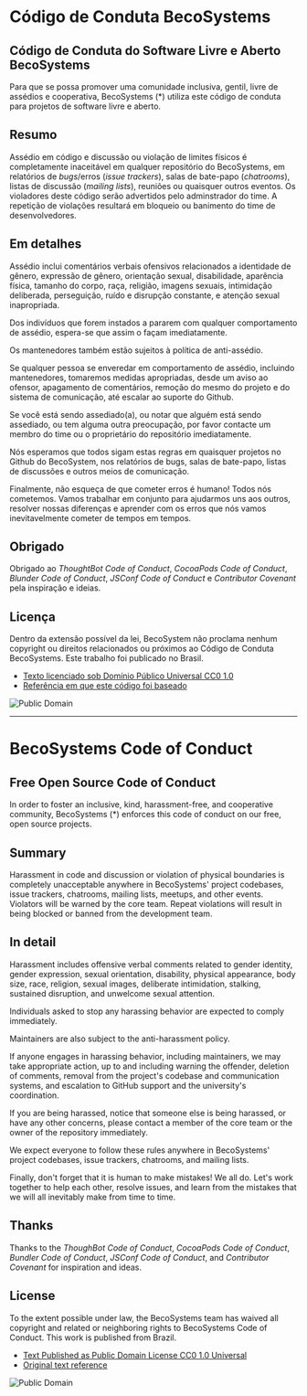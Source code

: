 # Código de Conduta BecoSystems

## Código de Conduta do Software Livre e Aberto BecoSystems

Para que se possa promover uma comunidade inclusiva, gentil, livre de assédios e cooperativa, BecoSystems (\*) utiliza este código de conduta para projetos de software livre e aberto.

## Resumo

Assédio em código e discussão ou violação de limites físicos é completamente inaceitável em qualquer repositório do BecoSystems, em relatórios de _bugs_/erros (_issue trackers_), salas de bate-papo (_chatrooms_), listas de discussão (_mailing lists_), reuniões ou quaisquer outros eventos. Os violadores deste código serão advertidos pelo adminstrador do time. A repetição de violações resultará em bloqueio ou banimento do time de desenvolvedores.

## Em detalhes

Assédio inclui comentários verbais ofensivos relacionados a identidade de gênero, expressão de gênero, orientação sexual, disabilidade, aparência física, tamanho do corpo, raça, religião, imagens sexuais, intimidação deliberada, perseguição, ruído e disrupção constante, e atenção sexual inapropriada.

Dos indivíduos que forem instados a pararem com qualquer comportamento de assédio, espera-se que assim o façam imediatamente.

Os mantenedores também estão sujeitos à política de anti-assédio.

Se qualquer pessoa se enveredar em comportamento de assédio, incluindo mantenedores, tomaremos medidas apropriadas, desde um aviso ao ofensor, apagamento de comentários, remoção do mesmo do projeto e do sistema de comunicação, até escalar ao suporte do Github.

Se você está sendo assediado(a), ou notar que alguém está sendo assediado, ou tem alguma outra preocupação, por favor contacte um membro do time ou o proprietário do repositório imediatamente.

Nós esperamos que todos sigam estas regras em quaisquer projetos no Github do BecoSystem, nos relatórios de bugs, salas de bate-papo, listas de discussões e outros meios de comunicação. 

Finalmente, não esqueça de que cometer erros é humano! Todos nós cometemos. Vamos trabalhar em conjunto para ajudarmos uns aos outros, resolver nossas diferenças e aprender com os erros que nós vamos inevitavelmente cometer de tempos em tempos.

## Obrigado

Obrigado ao _ThoughtBot Code of Conduct_, _CocoaPods Code of Conduct_, _Blunder Code of Conduct_, _JSConf Code of Conduct_ e _Contributor Covenant_ pela inspiração e ideias.

## Licença

Dentro da extensão possível da lei, BecoSystem não proclama nenhum copyright ou direitos relacionados ou próximos ao Código de Conduta BecoSystems.
Este trabalho foi publicado no Brasil.

* [Texto licenciado sob Domínio Público Universal CC0 1.0](http://creativecommons.org/publicdomain/zero/1.0/)
* [Referência em que este código foi baseado](https://thoughtbot.com/open-source-code-of-conduct)

![Public Domain](https://i.creativecommons.org/p/zero/1.0/88x31.png)

---

# BecoSystems Code of Conduct

## Free Open Source Code of Conduct

In order to foster an inclusive, kind, harassment-free, and cooperative community, BecoSystems (\*) enforces this code of conduct on our free, open source projects.

## Summary

Harassment in code and discussion or violation of physical boundaries is completely unacceptable anywhere in BecoSystems' project codebases, issue trackers, chatrooms, mailing lists, meetups, and other events. Violators will be warned by the core team. Repeat violations will result in being blocked or banned from the development team.

## In detail

Harassment includes offensive verbal comments related to gender identity, gender expression, sexual orientation, disability, physical appearance, body size, race, religion, sexual images, deliberate intimidation, stalking, sustained disruption, and unwelcome sexual attention.

Individuals asked to stop any harassing behavior are expected to comply immediately.

Maintainers are also subject to the anti-harassment policy.

If anyone engages in harassing behavior, including maintainers, we may take appropriate action, up to and including warning the offender, deletion of comments, removal from the project's codebase and communication systems, and escalation to GitHub support and the university's coordination.

If you are being harassed, notice that someone else is being harassed, or have any other concerns, please contact a member of the core team or the owner of the repository immediately.

We expect everyone to follow these rules anywhere in BecoSystems' project codebases, issue trackers, chatrooms, and mailing lists.

Finally, don't forget that it is human to make mistakes! We all do. Let's work together to help each other, resolve issues, and learn from the mistakes that we will all inevitably make from time to time.

## Thanks

Thanks to the _ThoughBot Code of Conduct_, _CocoaPods Code of Conduct_, _Bundler Code of Conduct_, _JSConf Code of Conduct_, and _Contributor Covenant_ for inspiration and ideas.

## License

To the extent possible under law, the BecoSystems team has waived all copyright and related or neighboring rights to BecoSystems Code of Conduct. This work is published from Brazil. 

* [Text Published as Public Domain License CC0 1.0 Universal](http://creativecommons.org/publicdomain/zero/1.0/)
* [Original text reference](https://thoughtbot.com/open-source-code-of-conduct)

![Public Domain](https://i.creativecommons.org/p/zero/1.0/88x31.png)

